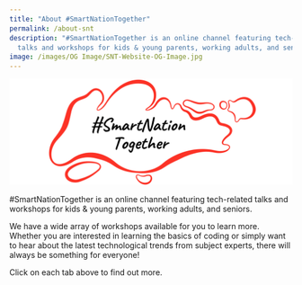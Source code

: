 ```yaml
---
title: "About #SmartNationTogether"
permalink: /about-snt
description: "#SmartNationTogether is an online channel featuring tech-related
  talks and workshops for kids & young parents, working adults, and seniors."
image: /images/OG Image/SNT-Website-OG-Image.jpg
---
```


![#SmartNationTogether](/images/Icons%20&%20Logos/SNT%20logo.png)

#SmartNationTogether is an online channel featuring tech-related talks and workshops for kids & young parents, working adults, and seniors.

We have a wide array of workshops available for you to learn more. Whether you are interested in learning the basics of coding or simply want to hear about the latest technological trends from subject experts, there will always be something for everyone!

Click on each tab above to find out more.